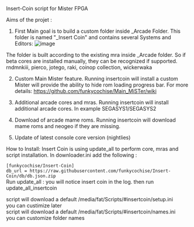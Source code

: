 Insert-Coin script for Mister FPGA

Aims of the projet : 

1. First Main goal is to build a custom folder inside _Arcade Folder. 
This folder is named "_Insert Coin" and contains several Systems and Editors:
![image](https://user-images.githubusercontent.com/29161585/202754827-3752611c-086f-493e-a91a-ae759f3b3fe3.png)

The folder is built according to the existing mra inside _Arcade folder.
So if beta cores are installed manually, they can be recognized if supported.
rndmnkiii, pierco, jotego, raki, coinop collection, wickerwaka

2. Custom Main Mister feature.
Running insertcoin will install a custom Mister will provide the ability to hide rom loading progress bar.
For more details: https://github.com/funkycochise/Main_MiSTer/wiki

3. Additional arcade cores and mras.
Running insertcoin will install additional arcade cores.
In example SEGASYS1/SEGASYS2

3. Download of arcade mame roms.
Running insertcoin will download mame roms and neogeo if they are missing.

4. Update of latest console core version (nightlies)

How to Install:
Insert Coin is using update_all to perform core, mras and script installation.
In downloader.ini add the following :

`[funkycochise/Insert-Coin]`
<br>
`db_url = https://raw.githubusercontent.com/funkycochise/Insert-Coin/db/db.json.zip`
<br>
Run update_all : you will notice insert coin in the log.
then run update_all_insertcoin

script will download a default /media/fat/Scripts/#insertcoin/setup.ini 
<br>
you can custimize later
<br>
script will download a default /media/fat/Scripts/#insertcoin/names.ini
<br>
you can customize folder names 




